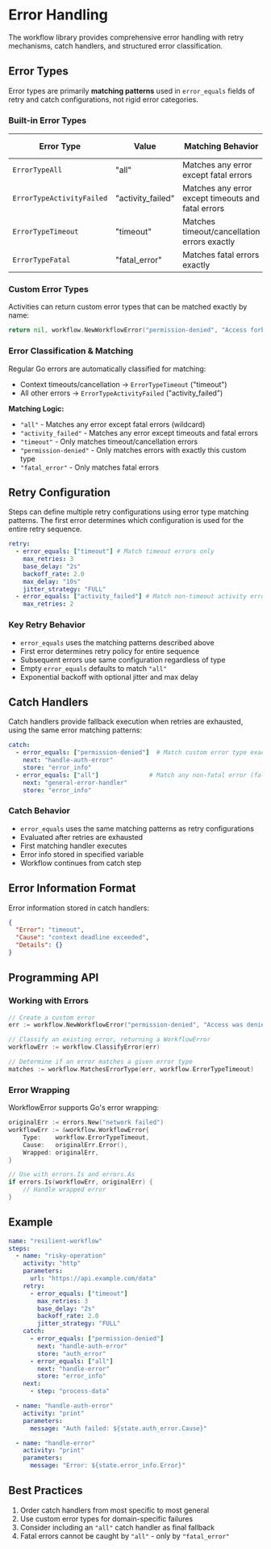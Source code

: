 # Error Handling

The workflow library provides comprehensive error handling with retry
mechanisms, catch handlers, and structured error classification.

## Error Types

Error types are primarily **matching patterns** used in `error_equals` fields of
retry and catch configurations, not rigid error categories.

### Built-in Error Types

| Error Type | Value | Matching Behavior | Retry Eligible |
|-----------|-------|-------------------|----------------|
| `ErrorTypeAll` | "all" | Matches any error except fatal errors | Yes |
| `ErrorTypeActivityFailed` | "activity_failed" | Matches any error except timeouts and fatal errors | Yes |
| `ErrorTypeTimeout` | "timeout" | Matches timeout/cancellation errors exactly | Yes |
| `ErrorTypeFatal` | "fatal_error" | Matches fatal errors exactly | No |

### Custom Error Types

Activities can return custom error types that can be matched exactly by name:

```go
return nil, workflow.NewWorkflowError("permission-denied", "Access forbidden")
```

### Error Classification & Matching

Regular Go errors are automatically classified for matching:

- Context timeouts/cancellation → `ErrorTypeTimeout` ("timeout")
- All other errors → `ErrorTypeActivityFailed` ("activity_failed")

**Matching Logic:**

- `"all"` - Matches any error except fatal errors (wildcard)
- `"activity_failed"` - Matches any error except timeouts and fatal errors  
- `"timeout"` - Only matches timeout/cancellation errors
- `"permission-denied"` - Only matches errors with exactly this custom type
- `"fatal_error"` - Only matches fatal errors

## Retry Configuration

Steps can define multiple retry configurations using error type matching
patterns. The first error determines which configuration is used for the entire
retry sequence.

```yaml
retry:
  - error_equals: ["timeout"] # Match timeout errors only
    max_retries: 3
    base_delay: "2s"
    backoff_rate: 2.0
    max_delay: "10s"
    jitter_strategy: "FULL"
  - error_equals: ["activity_failed"] # Match non-timeout activity errors
    max_retries: 2
```

### Key Retry Behavior

- `error_equals` uses the matching patterns described above
- First error determines retry policy for entire sequence
- Subsequent errors use same configuration regardless of type
- Empty `error_equals` defaults to match `"all"`
- Exponential backoff with optional jitter and max delay

## Catch Handlers

Catch handlers provide fallback execution when retries are exhausted, using the
same error matching patterns:

```yaml
catch:
  - error_equals: ["permission-denied"]  # Match custom error type exactly
    next: "handle-auth-error"
    store: "error_info"
  - error_equals: ["all"]              # Match any non-fatal error (fallback)
    next: "general-error-handler"  
    store: "error_info"
```

### Catch Behavior

- `error_equals` uses the same matching patterns as retry configurations
- Evaluated after retries are exhausted
- First matching handler executes
- Error info stored in specified variable
- Workflow continues from catch step

## Error Information Format

Error information stored in catch handlers:

```json
{
  "Error": "timeout",
  "Cause": "context deadline exceeded", 
  "Details": {}
}
```

## Programming API

### Working with Errors

```go
// Create a custom error
err := workflow.NewWorkflowError("permission-denied", "Access was denied")

// Classify an existing error, returning a WorkflowError
workflowErr := workflow.ClassifyError(err)

// Determine if an error matches a given error type
matches := workflow.MatchesErrorType(err, workflow.ErrorTypeTimeout)
```

### Error Wrapping

WorkflowError supports Go's error wrapping:

```go
originalErr := errors.New("network failed")
workflowErr := &workflow.WorkflowError{
    Type:    workflow.ErrorTypeTimeout,
    Cause:   originalErr.Error(),
    Wrapped: originalErr,
}

// Use with errors.Is and errors.As
if errors.Is(workflowErr, originalErr) {
    // Handle wrapped error
}
```

## Example

```yaml
name: "resilient-workflow"
steps:
  - name: "risky-operation"
    activity: "http"
    parameters:
      url: "https://api.example.com/data"
    retry:
      - error_equals: ["timeout"]
        max_retries: 3
        base_delay: "2s"
        backoff_rate: 2.0
        jitter_strategy: "FULL"
    catch:
      - error_equals: ["permission-denied"] 
        next: "handle-auth-error"
        store: "auth_error"
      - error_equals: ["all"]
        next: "handle-error"
        store: "error_info"
    next:
      - step: "process-data"

  - name: "handle-auth-error"
    activity: "print"
    parameters:
      message: "Auth failed: ${state.auth_error.Cause}"

  - name: "handle-error"
    activity: "print" 
    parameters:
      message: "Error: ${state.error_info.Error}"
```

## Best Practices

1. Order catch handlers from most specific to most general
2. Use custom error types for domain-specific failures
3. Consider including an `"all"` catch handler as final fallback
4. Fatal errors cannot be caught by `"all"` - only by `"fatal_error"` 
